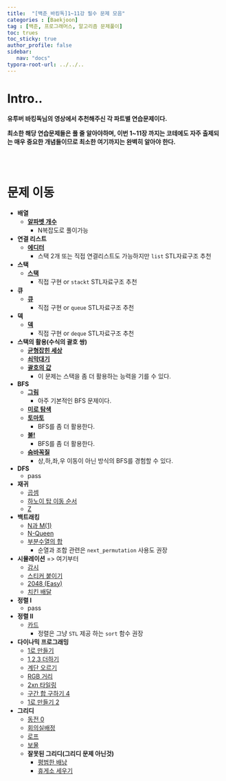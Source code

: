 ```yaml
---
title:  "[백준_바킹독]1~11강 필수 문제 모음"
categories : [Baekjoon]
tag : [백준, 프로그래머스, 알고리즘 문제풀이]
toc: trues
toc_sticky: true
author_profile: false
sidebar:
   nav: "docs"
typora-root-url: ../../..
---
```






# Intro..

**유투버 바킹독님의 영상에서 추천해주신 각 파트별 연습문제이다.**

**최소한 해당 연습문제들은 풀 줄 알아야하며, 이번 1~11장 까지는 코테에도 자주 출제되는 매우 중요한 개념들이므로 최소한 여기까지는 완벽히 알아야 한다.**

<br><br>

# 문제 이동

* **배열**
  * **[알파벳 개수](https://www.acmicpc.net/problem/10808)**
    * N복잡도로 풀이가능
* **연결 리스트**
  * **[에디터](https://www.acmicpc.net/problem/1406)**
    * 스택 2개 또는 직접 연결리스트도 가능하지만 `list`  STL자료구조 추천
* **스택**
  * **[스택](https://www.acmicpc.net/problem/10828)**
    * 직접 구현 or `stackt` STL자료구조 추천
* **큐**
  * **[큐](https://www.acmicpc.net/problem/10845)**
    * 직접 구현 or `queue` STL자료구조 추천
* **덱**
  * **[덱](https://www.acmicpc.net/problem/10866)**
    * 직접 구현 or `deque` STL자료구조 추천
* **스택의 활용(수식의 괄호 쌍)**
  * **[균형잡힌 세상](https://www.acmicpc.net/problem/4949)**
  * **[쇠막대기](https://www.acmicpc.net/problem/10799)**
  * **[괄호의 값](https://www.acmicpc.net/problem/2504)**
    * 이 문제는 스택을 좀 더 활용하는 능력을 기를 수 있다.
* **BFS**
  * **[그림](https://www.acmicpc.net/problem/1926)**
    * 아주 기본적인 BFS 문제이다.
  * **[미로 탐색](https://www.acmicpc.net/problem/2178)**
  * **[토마토](https://www.acmicpc.net/problem/7576)**
    * BFS를 좀 더 활용한다.
  * **[불!](https://www.acmicpc.net/problem/4179)**
    * BFS를 좀 더 활용한다.
  * **[숨바꼭질](https://www.acmicpc.net/problem/1697)**
    * 상,하,좌,우 이동이 아닌 방식의 BFS를 경험할 수 있다.
* **DFS**
  * pass
* **재귀**
  * [곱셈](https://www.acmicpc.net/problem/1629)
  * [하노이 탑 이동 순서](https://www.acmicpc.net/problem/11729)
  * [Z](https://www.acmicpc.net/problem/1074)
* **백트래킹** 
  * [N과 M(1)](https://www.acmicpc.net/problem/15649)
  * [N-Queen](https://www.acmicpc.net/problem/9663)
  * [부분수열의 합](https://www.acmicpc.net/problem/1182)
    * 순열과 조합 관련은 `next_permutation` 사용도 권장
* **시뮬레이션** => 여기부터
  * [감시](https://www.acmicpc.net/problem/15683)
  * [스티커 붙이기](https://www.acmicpc.net/problem/18808)
  * [2048 (Easy)](https://www.acmicpc.net/problem/12100)
  * [치킨 배달](https://www.acmicpc.net/problem/15686)
* **정렬 I**
  * pass
* **정렬 II**
  * [카드](https://www.acmicpc.net/problem/11652)
    * 정렬은 그냥 `STL` 제공 하는 `sort` 함수 권장
* **다이나믹 프로그래밍**
  * [1로 만들기](https://www.acmicpc.net/problem/1463)
  * [1,2,3 더하기](https://www.acmicpc.net/problem/9095)
  * [계단 오르기](https://www.acmicpc.net/problem/2579)
  * [RGB 거리](https://www.acmicpc.net/problem/1149)
  * [2xn 타일링](https://www.acmicpc.net/problem/11726)
  * [구간 합 구하기 4](https://www.acmicpc.net/problem/11659)
  * [1로 만들기 2](https://www.acmicpc.net/problem/12852)
* **그리디**
  * [동전 0](https://www.acmicpc.net/problem/11047)
  * [회의실배정](https://www.acmicpc.net/problem/1931)
  * [로프](https://www.acmicpc.net/problem/2217)
  * [보물](https://www.acmicpc.net/problem/1026)
  * **잘못된 그리디(그리디 문제 아닌것)**
    * [평범한 배낭](https://www.acmicpc.net/problem/12865)
    * [휴게소 세우기](https://www.acmicpc.net/problem/1477)

